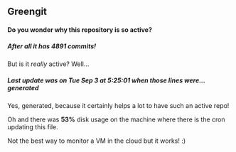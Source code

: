 ## Greengit

#### Do you wonder why this repository is so active?

##### After all it has 4891 commits!

But is it *really* active? Well...

##### Last update was on Tue Sep 3 at 5:25:01 when those lines were... generated

Yes, generated, because it certainly helps a lot to have such an active repo!

Oh and there was **53%** disk usage on the machine
where there is the cron updating this file.

Not the best way to monitor a VM in the cloud but it works! :)

